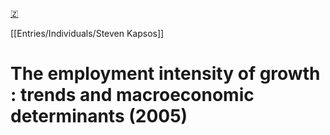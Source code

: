 [🇿](zotero://select/library/items/FIMCCCID)

[[Entries/Individuals/Steven Kapsos]] 
# The employment intensity of growth : trends and macroeconomic determinants (2005)

